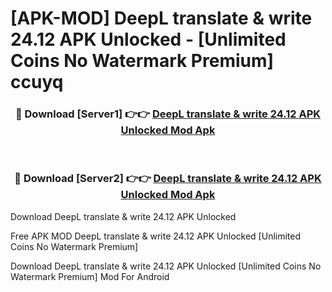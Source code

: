 # [APK-MOD] DeepL  translate & write 24.12 APK Unlocked - [Unlimited Coins No Watermark Premium] ccuyq



<div align="center">
<h3>🔴 Download [Server1] 👉👉 <a href="https://momento.my/?title=DeepL__translate_&_write_24.12_APK_Unlocked">DeepL  translate & write 24.12 APK Unlocked Mod Apk</a></h3><br>

<h3>🔴 Download [Server2] 👉👉 <a href="https://momento.my/?title=DeepL__translate_&_write_24.12_APK_Unlocked">DeepL  translate & write 24.12 APK Unlocked Mod Apk</a></h3>
</div>



Download DeepL  translate & write 24.12 APK Unlocked 

Free APK MOD DeepL  translate & write 24.12 APK Unlocked [Unlimited Coins No Watermark Premium]

Download DeepL  translate & write 24.12 APK Unlocked [Unlimited Coins No Watermark Premium] Mod For Android
